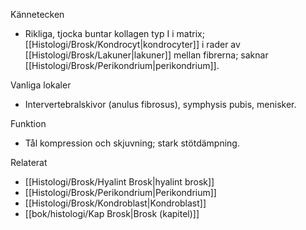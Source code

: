 Kännetecken
- Rikliga, tjocka buntar kollagen typ I i matrix; [[Histologi/Brosk/Kondrocyt|kondrocyter]] i rader av [[Histologi/Brosk/Lakuner|lakuner]] mellan fibrerna; saknar [[Histologi/Brosk/Perikondrium|perikondrium]].

Vanliga lokaler
- Intervertebralskivor (anulus fibrosus), symphysis pubis, menisker.

Funktion
- Tål kompression och skjuvning; stark stötdämpning.

Relaterat
- [[Histologi/Brosk/Hyalint Brosk|hyalint brosk]]
- [[Histologi/Brosk/Perikondrium|Perikondrium]]
- [[Histologi/Brosk/Kondroblast|Kondroblast]]
- [[bok/histologi/Kap Brosk|Brosk (kapitel)]]
